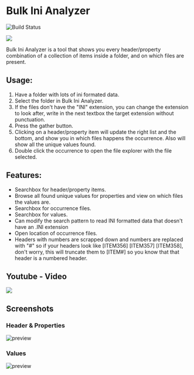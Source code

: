 # Bulk Ini Analyzer

![Build Status](https://dev.azure.com/Tilation/Ini%20Data%20Viewer/_apis/build/status/Tilation.Bulk-Ini-Analyzer?branchName=main)

[![](https://img.shields.io/badge/Latest%20Release-Download-brightgreen)](https://github.com/Tilation/Bulk-Ini-Analyzer/releases/latest)

Bulk Ini Analyzer is a tool that shows you every header/property combination of a collection of items inside a folder, and on which files are present.

## Usage:
1. Have a folder with lots of ini formated data.
2. Select the folder in Bulk Ini Analyzer.
3. If the files don't have the "INI" extension, you can change the extension to look after, write in the next textbox the target extension without punctuation.
4. Press the gather button.
5. Clicking on a header/property item will update the right list and the bottom, and show you in which files happens the occurrence. Also will show all the unique values found.
6. Double click the occurrence to open the file explorer with the file selected.

## Features:
- Searchbox for header/property items.
- Browse all found unique values for properties and view on which files the values are.
- Searchbox for occurrence files.
- Searchbox for values.
- Can modify the search pattern to read INI formatted data that doesn't have an .INI extension
- Open location of occurrence files.
- Headers with numbers are scrapped down and numbers are replaced with "#" so if your headers look like [ITEM356] [ITEM357] [ITEM358], don't worry, this will truncate them to [ITEM#] so you know that that header is a numbered header. 


## Youtube - Video
[![](https://img.youtube.com/vi/XCgUTHAb5PA/0.jpg)](https://www.youtube.com/watch?v=XCgUTHAb5PA)


## Screenshots
### Header & Properties

![preview](https://github.com/Tilation/IniCompacter/blob/493ad47de829acc27e80eb3028b235fd455077de/Images/hpfinder.png)

### Values

![preview](https://github.com/Tilation/IniCompacter/blob/493ad47de829acc27e80eb3028b235fd455077de/Images/vfinder.png)

